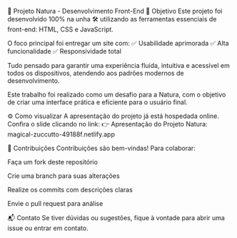 🌿 Projeto Natura - Desenvolvimento Front-End
🎯 Objetivo
Este projeto foi desenvolvido 100% na unha 🛠️ utilizando as ferramentas essenciais de front-end: HTML, CSS e JavaScript.

O foco principal foi entregar um site com:
✅ Usabilidade aprimorada
✅ Alta funcionalidade
✅ Responsividade total

Tudo pensado para garantir uma experiência fluida, intuitiva e acessível em todos os dispositivos, atendendo aos padrões modernos de desenvolvimento.

Este trabalho foi realizado como um desafio para a Natura, com o objetivo de criar uma interface prática e eficiente para o usuário final.

⚙️ Como visualizar
A apresentação do projeto já está hospedada online. Confira o slide clicando no link:
👉 Apresentação do Projeto Natura: magical-zuccutto-49188f.netlify.app

🤝 Contribuições
Contribuições são bem-vindas! Para colaborar:

Faça um fork deste repositório

Crie uma branch para suas alterações

Realize os commits com descrições claras

Envie o pull request para análise

📬 Contato
Se tiver dúvidas ou sugestões, fique à vontade para abrir uma issue ou entrar em contato.
